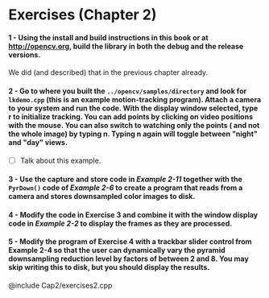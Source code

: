 Exercises (Chapter 2)
===

#### 1 - Using the install and build instructions in this book or at http://opencv.org, build the library in both the debug and the release versions.
We did (and described) that in the previous chapter already.

#### 2 - Go to where you built the `../opencv/samples/directory` and look for `lkdemo.cpp` (this is an example motion-tracking program). Attach a camera to your system and run the code. With the display window selected, type **r** to initialize tracking. You can add points by clicking on video positions with the mouse. You can also switch to watching only the points ( and not the whole image) by typing **n**. Typing **n** again will toggle between "night" and "day" views.
- [ ] Talk about this example.

#### 3 - Use the capture and store code in *Example 2-11* together with the `PyrDown()` code of *Example 2-6* to create a program that reads from a camera and stores downsampled color images to disk.

#### 4 - Modify the code in Exercise 3 and combine it with the window display code in *Example 2-2* to display the frames as they are processed.

#### 5 - Modify the program of Exercise 4 with a trackbar slider control from Example 2-4 so that the user can dynamically vary the pyramid downsampling reduction level by factors of between 2 and 8. You may skip writing this to disk, but you should display the results.

@include Cap2/exercises2.cpp

